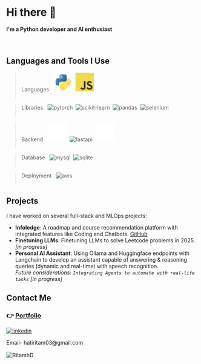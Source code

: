 # Hi there 👋
**I'm a Python developer and AI enthusiast**
<br><br><br>
## Languages and Tools I Use 
<!-- Programming Languages Section -->
> Languages&nbsp;&nbsp;&nbsp;<img src="https://raw.githubusercontent.com/devicons/devicon/master/icons/python/python-original.svg" alt="python" width="50" height="50" />&nbsp;&nbsp;<img src="https://raw.githubusercontent.com/devicons/devicon/master/icons/javascript/javascript-original.svg" alt="python" width="50" height="50" />
<br><br>

<!-- Deep Learning Section -->
> Libraries&nbsp;&nbsp;&nbsp;<img src="https://cdn.jsdelivr.net/gh/devicons/devicon@latest/icons/pytorch/pytorch-original.svg" alt="pytorch" width="50" height="50" />&nbsp;&nbsp;<img src="https://cdn.jsdelivr.net/gh/devicons/devicon@latest/icons/scikitlearn/scikitlearn-original.svg" alt="scikit-learn" width="50" height="50" />&nbsp;&nbsp;<img src="https://devicon-website.vercel.app/api/pandas/original-wordmark.svg?color=%23FFFFFF" alt="pandas" width="50" height="50"/>&nbsp;&nbsp;<img src="https://cdn.jsdelivr.net/gh/devicons/devicon@latest/icons/selenium/selenium-original.svg" alt="selenium" width="50" height="50" />
<br><br>

<!-- Development Section -->
> Backend&nbsp;&nbsp;&nbsp;<img src="flask-svgrepo-com.svg" alt="flask" width="50" height="50" />&nbsp;&nbsp;<img src="https://cdn.jsdelivr.net/gh/devicons/devicon@latest/icons/fastapi/fastapi-original.svg" alt="fastapi" width="50" height="50" />&nbsp;&nbsp;<img src="langchain.png" alt="langchain" width="50" height="50" />
<br><br>

<!-- Database Section -->
> Database&nbsp;&nbsp;&nbsp;<img src="https://cdn.jsdelivr.net/gh/devicons/devicon@latest/icons/mysql/mysql-original-wordmark.svg" alt="mysql" width="50" height="50" />&nbsp;&nbsp;<img src="https://cdn.jsdelivr.net/gh/devicons/devicon@latest/icons/sqlite/sqlite-original-wordmark.svg" alt="sqlite" height="50" width="50" />
<br><br>

<!-- Deployment Section -->
> Deployment&nbsp;&nbsp;&nbsp;<img src="https://cdn.jsdelivr.net/gh/devicons/devicon@latest/icons/amazonwebservices/amazonwebservices-original-wordmark.svg" alt="aws" width="50" height="50" />
<br><br>

## Projects
<p>I have worked on several full-stack and MLOps projects:</p>
<ul>
  <li><strong>Infoledge</strong>: A roadmap and course recommendation platform with integrated features like Coding and Chatbots. <a href="https://github.com/RitamhD/Infoledge" target="_blank">GitHub</a></li>
  <li><strong>Finetuning LLMs</strong>: Finetuning LLMs to solve Leetcode problems in 2025. <em>[in progress]</em></li>
  <li><strong>Personal AI Assistant</strong>: Using Ollama and Huggingface endpoints with Langchain to develop an assistant capable of answering & reasoning queries (dynamic and real-time) with speech recognition.
      <br><em>Future considerations: <code>Integrating Agents to automate with real-life tasks</code></em> <em>[in progress]</em>
  </li>
</ul>

## Contact Me
<h3>👉 <a href="https://ritam-myportfolio.netlify.app/" target="_blank">Portfolio</a></h3>
<p><a target="_blank" href="https://www.linkedin.com/in/ritam-kumar-hati-aa3021254" style="display: inline-block;"><img src="https://img.shields.io/badge/linkedin-logo?style=for-the-badge&logo=linkedin&logoColor=white&color=%230a77b6" alt="linkedin" /></a></p>
Email- hatiritam03@gmail.com

<p><img align="center" src="https://github-readme-stats.vercel.app/api?username=RitamhD&show_icons=true&locale=en" alt="RitamhD" /></p>
